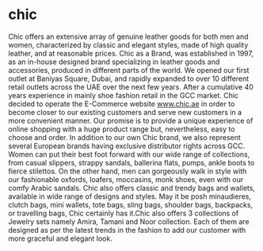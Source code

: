 # chic
Chic offers an extensive array of genuine leather goods for both men and women, characterized by classic and elegant styles, made of high quality leather, and at reasonable prices. Chic as a Brand, was established in 1997, as an in-house designed brand specializing in leather goods and accessories, produced in different parts of the world. We opened our first outlet at Baniyas Square, Dubai, and rapidly expanded to over 10 different retail outlets across the UAE over the next few years. After a cumulative 40 years experience in mainly shoe fashion retail in the GCC market. Chic decided to operate the E-Commerce website www.chic.ae in order to become closer to our existing customers and serve new customers in a more convenient manner. Our promise is to provide a unique experience of online shopping with a huge product range but, nevertheless, easy to choose and order. In addition to our own Chic brand, we also represent several European brands having exclusive distributor rights across GCC. Women can put their best foot forward with our wide range of collections, from casual slippers, strappy sandals, ballerina flats, pumps, ankle boots to fierce stilettos. On the other hand, men can gorgeously walk in style with our fashionable oxfords, loafers, moccasins, monk shoes, even with our comfy Arabic sandals. Chic also offers classic and trendy bags and wallets, available in wide range of designs and styles. May it be posh minaudieres, clutch bags, mini wallets, tote bags, sling bags, shoulder bags, backpacks, or travelling bags, Chic certainly has it.Chic also offers 3 collections of Jewelry sets namely Amira, Tamani and Noor collection. Each of them are designed as per the latest trends in the fashion to add our customer with more graceful and elegant look.
